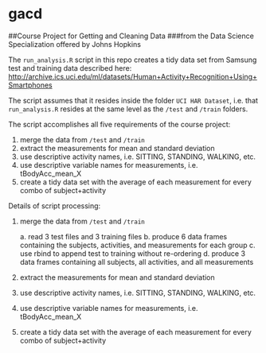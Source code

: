 gacd
====

##Course Project for Getting and Cleaning Data
###from the Data Science Specialization offered by Johns Hopkins

The `run_analysis.R` script in this repo creates a tidy data set from Samsung test and training data described here:
http://archive.ics.uci.edu/ml/datasets/Human+Activity+Recognition+Using+Smartphones

The script assumes that it resides inside the folder `UCI HAR Dataset`, i.e. that `run_analysis.R` resides at the same level as the `/test` and `/train` folders.

The script accomplishes all five requirements of the course project:

1. merge the data from `/test` and `/train`
2. extract the measurements for mean and standard deviation
3. use descriptive activity names, i.e. SITTING, STANDING, WALKING, etc.
4. use descriptive variable names for measurements, i.e. tBodyAcc_mean_X
5. create a tidy data set with the average of each measurement for every combo of subject+activity

<!-- -->

Details of script processing:

1. merge the data from `/test` and `/train`

    a. read 3 test files and 3 training files
    b. produce 6 data frames containing the subjects, activities, and measurements for each group
    c. use rbind to append test to training without re-ordering
    d. produce 3 data frames containing all subjects, all activities, and all measurements

2. extract the measurements for mean and standard deviation


3. use descriptive activity names, i.e. SITTING, STANDING, WALKING, etc.


4. use descriptive variable names for measurements, i.e. tBodyAcc_mean_X


5. create a tidy data set with the average of each measurement for every combo of subject+activity


